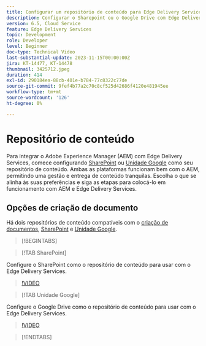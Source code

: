 ```yaml
---
title: Configurar um repositório de conteúdo para Edge Delivery Services
description: Configurar o Sharepoint ou o Google Drive com Edge Delivery Services
version: 6.5, Cloud Service
feature: Edge Delivery Services
topic: Development
role: Developer
level: Beginner
doc-type: Technical Video
last-substantial-update: 2023-11-15T00:00:00Z
jira: KT-14477, KT-14478
thumbnail: 3425712.jpeg
duration: 414
exl-id: 290184ea-88cb-401e-b784-77c8322c77de
source-git-commit: 9fef4b77a2c70c8cf525d42686f4120e481945ee
workflow-type: tm+mt
source-wordcount: '126'
ht-degree: 0%

---
```


# Repositório de conteúdo

Para integrar o Adobe Experience Manager (AEM) com Edge Delivery Services, comece configurando [SharePoint](#sharepoint) ou [Unidade Google](#google-drive) como seu repositório de conteúdo. Ambas as plataformas funcionam bem com o AEM, permitindo uma gestão e entrega de conteúdo tranquilas. Escolha o que se alinha às suas preferências e siga as etapas para colocá-lo em funcionamento com AEM e Edge Delivery Services.

## Opções de criação de documento

Há dois repositórios de conteúdo compatíveis com o [criação de documentos](../../document-authoring/set-up.md), [SharePoint](#sharepoint) e [Unidade Google](#google-drive).

>[!BEGINTABS]

>[!TAB SharePoint]

Configure o SharePoint como o repositório de conteúdo para usar com o Edge Delivery Services.

>[!VIDEO](https://video.tv.adobe.com/v/3425712/?learn=on)

>[!TAB Unidade Google]

Configure o Google Drive como o repositório de conteúdo para usar com o Edge Delivery Services.

>[!VIDEO](https://video.tv.adobe.com/v/3425711/?learn=on)

>[!ENDTABS]
